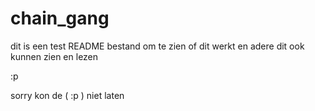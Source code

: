 # chain_gang

dit is een test README bestand om te zien of dit werkt en adere dit ook kunnen zien en lezen

:p

sorry kon de ( :p ) niet laten
